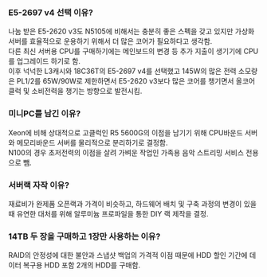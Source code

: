 ### E5-2697 v4 선택 이유?
나눔 받은 E5-2620 v3도 N5105에 비해서는 충분히 좋은 스펙을 갖고 있지만 가상화 서버를 효율적으로 운용하기 위해서 더 많은 코어가 필요하다고 생각함.  
다른 최신 서버용 CPU를 구매하기에는 메인보드의 변경 등 추가 지출이 생기기에 CPU를 업그레이드 하기로 함.  
이후 넉넉한 L3캐시와 18C36T의 E5-2697 v4를 선택했고 145W의 많은 전력 소모량은 PL1/2를 65W/90W로 제한하면서 E5-2620 v3보다 많은 코어를 챙기면서 올코어 클럭 및 소비전력을 챙기는 방향으로 발전시킴.  
### 미니PC를 남긴 이유?
Xeon에 비해 상대적으로 고클럭인 R5 5600G의 이점을 남기기 위해 CPU바운드 서버와 메모리바운드 서버를 물리적으로 분리하기로 결정함.  
N100의 경우 초저전력의 이점을 살려 가벼운 작업인 가족용 음악 스트리밍 서비스 전용으로 뺌.  
### 서버랙 자작 이유?
재료비가 완제품 오픈랙과 가격이 비슷하고, 하드웨어 배치 및 구축 과정의 변경이 있을 때 유연한 대처를 위해 알루미늄 프로파일을 통한 DIY 랙 제작을 결정.  
### 14TB 두 장을 구매하고 1장만 사용하는 이유?
RAID의 안정성에 대한 불안과 스냅샷 백업의 가격적 이점 때문에 HDD 할인 기간에 데이터 복구용 HDD 포함 2개의 HDD를 구매함.  
